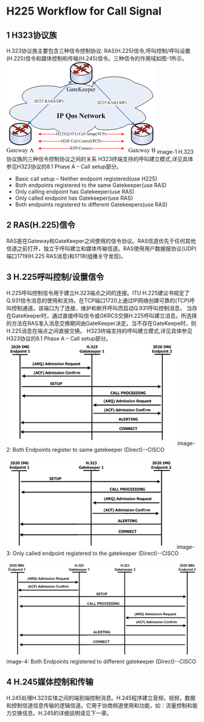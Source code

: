# H225 Workflow for Call Signal
## 1 H323协议族
H.323协议族主要包含三种信令控制协议: RAS(H.225)信令,呼叫控制/呼叫设置(H.225)信令和媒体控制和传输(H.245)信令。三种信令的作用域如图-1所示。
![image-1: H.323协议族的三种信令控制协议之间的关系](/doc/images/mt_h323_signal_relationship.png)
image-1 H.323协议族的三种信令控制协议之间的关系
H323终端支持的呼叫建立模式,详见具体参见H323协议的8.1 Phase A – Call setup部分。
- Basic call setup – Neither endpoint registered(use H225)
- Both endpoints registered to the same Gatekeeper(use RAS)
- Only calling endpoint has Gatekeeper(use RAS)
- Only called endpoint has Gatekeeper(use RAS)
- Both endpoints registered to different Gatekeepers(use RAS)  

## 2  RAS(H.225)信令
RAS是在Gateway和GateKeeper之间使用的信令协议。RAS信道优先于任何其他信道之前打开，独立于呼叫建立和媒体传输信道。RAS使用用户数据报协议(UDP)端口1719(H.225 RAS消息)和1718(组播关守发现)。

## 3 H.225呼叫控制/设置信令
H.225呼叫控制信令用于建立H.323端点之间的连接。ITU H.225建议书规定了Q.931信令消息的使用和支持。在TCP端口1720上通过IP网络创建可靠的(TCP)呼叫控制通道。该端口为了连接，维护和断开呼叫而启动Q.931呼叫控制消息。
当存在GateKeeper时，通过直接呼叫信令或GKRCS交换H.225呼叫建立消息。所选择的方法在RAS准入消息交换期间由GateKeeper决定。当不存在GateKeepe时，则H.225消息在端点之间直接交换。
H323终端支持的呼叫建立模式,详见具体参见H323协议的8.1 Phase A – Call setup部分。
![image-2: Both Endpoints register to same gatekeeper](/doc/images/endpoint_to_same_keeper.png)
image-2: Both Endpoints register to same gatekeeper (Direct)--CISCO

![image-3: Only called endpoint registered to the gatekeeper](/doc/images/endpoint_only_one_to_keeper.png)
image-3: Only called endpoint registered to the gatekeeper (Direct)--CISCO

![image-4: Both Endpoints registered to different gatekeeper](/doc/images/endpoint_to_different_keeper.png)
image-4: Both Endpoints registered to different gatekeeper (Direct)--CISCO

## 4 H.245媒体控制和传输
H.245处理H.323实体之间的端到端控制消息。H.245程序建立音频，视频，数据和控制信道信息传输的逻辑信道。它用于协商频道使用和功能，如：流量控制和能力交换信息。H.245的详细说明请见下一章。
